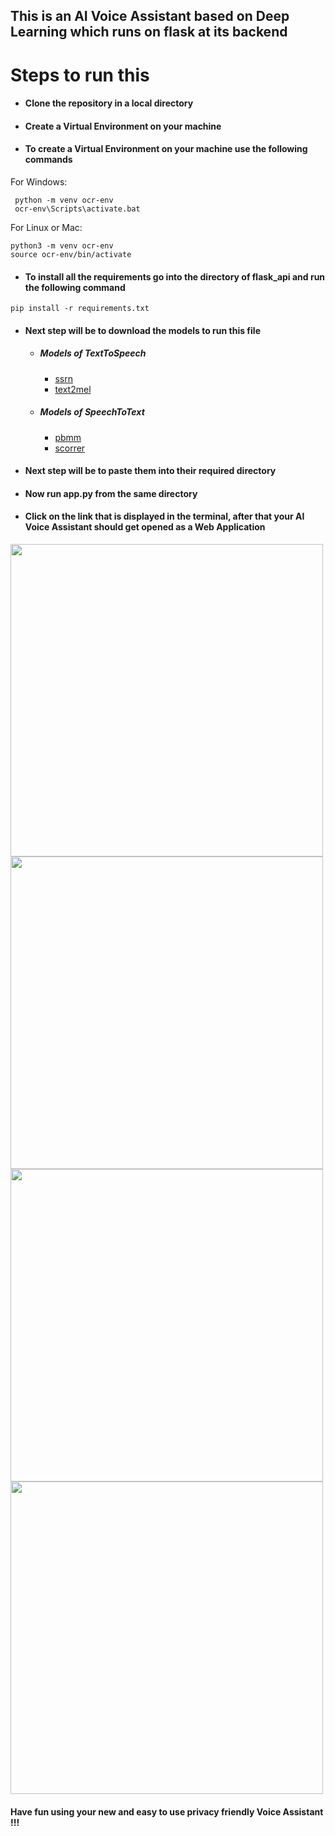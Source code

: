 
## This is an AI Voice Assistant based on Deep Learning which runs on flask at its backend



# Steps to run this
*  #### Clone the repository in a local directory
*  #### Create a Virtual Environment on your machine
* #### To create a  Virtual Environment on your machine use the following commands

For Windows:
 ```
  python -m venv ocr-env
  ocr-env\Scripts\activate.bat
 ```
  
 For Linux or Mac:
  ```
  python3 -m venv ocr-env
  source ocr-env/bin/activate
 ``` 
 * #### To install all the requirements go into the directory of flask_api and run the following command
 ```
 pip install -r requirements.txt
 ```
 * #### Next step will be to download the models to run this file
 
   * ##### Models of TextToSpeech
     * [ssrn](https://drive.google.com/file/d/1q1OWI8i8QAph3LNbU1imwiNaXvjuHIqv/view?usp=sharing)
     * [text2mel](https://drive.google.com/file/d/1DXTqBWtkVlEDp15a4bGNn5YBMJZ9c9ow/view?usp=sharing)
     
   * ##### Models of SpeechToText
      * [pbmm]( https://github.com/mozilla/DeepSpeech/releases/download/v0.9.2/deepspeech-0.9.2-models.pbmm)
      * [scorrer](https://github.com/mozilla/DeepSpeech/releases/download/v0.9.2/deepspeech-0.9.2-models.scorer)
 
 * #### Next step will be to paste them into their required directory

 * #### Now run app.py from the same directory
 * #### Click on the link that is displayed in the terminal, after that your AI Voice Assistant should get opened as a Web Application 
  <img src="./Screenshots/index.jpeg" width="500">
  <img src="./Screenshots/wakeword.jpeg" width="500">
  <img src="./Screenshots/speechtotext.jpeg" width="500">
  <img src="./Screenshots/result.jpeg" width="500">
  
  #### Have fun using your new and easy to use privacy friendly Voice Assistant !!!
